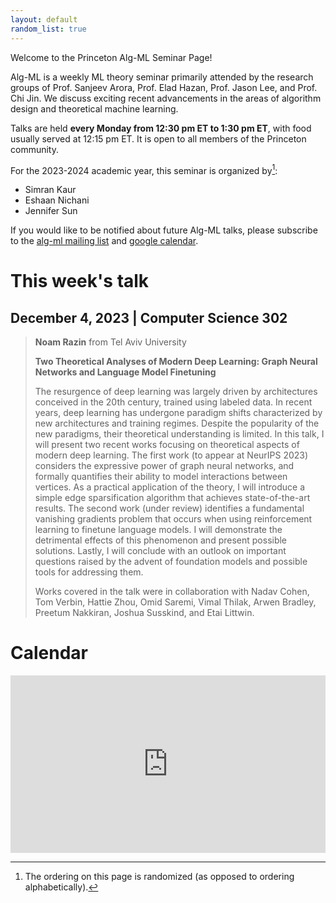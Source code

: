 ```yaml
---
layout: default
random_list: true
---
```


Welcome to the Princeton Alg-ML Seminar Page! 

Alg-ML is a weekly ML theory seminar primarily attended by the research groups of Prof. Sanjeev Arora, Prof. Elad Hazan, Prof. Jason Lee, and Prof. Chi Jin. 
We discuss exciting recent advancements in the areas of algorithm design and theoretical machine learning. 

Talks are held **every Monday from 12:30 pm ET to 1:30 pm ET**, with food usually served at 12:15 pm ET. It is open to all members of the Princeton community. 

For the 2023-2024 academic year, this seminar is organized by[^1]:
<ul id="namesList">
    <li>Simran Kaur</li>
    <li>Eshaan Nichani</li>
    <li>Jennifer Sun</li>
</ul>


If you would like to be notified about future Alg-ML talks, please subscribe to the [alg-ml mailing list](https://lists.cs.princeton.edu/mailman/listinfo/alg-ml-reading-group) and [google calendar](https://calendar.google.com/calendar/u/1?cid=Y185ZWQxMzVmOGMxN2JjZmNhYjAyOTk3ZGU0YTg0YzRhZDkyMjE1NTcwMGRhZjg1YjgzODJjZmUzNTBhNTk0MTQ3QGdyb3VwLmNhbGVuZGFyLmdvb2dsZS5jb20).

# This week's talk
## December 4, 2023 | Computer Science 302

> **Noam Razin** from Tel Aviv University
>
> **Two Theoretical Analyses of Modern Deep Learning: Graph Neural Networks and Language Model Finetuning**
>
> The resurgence of deep learning was largely driven by architectures conceived in the 20th century, trained using labeled data. In recent years, deep learning has undergone paradigm shifts characterized by new architectures and training regimes. Despite the popularity of the new paradigms, their theoretical understanding is limited. In this talk, I will present two recent works focusing on theoretical aspects of modern deep learning. The first work (to appear at NeurIPS 2023) considers the expressive power of graph neural networks, and formally quantifies their ability to model interactions between vertices. As a practical application of the theory, I will introduce a simple edge sparsification algorithm that achieves state-of-the-art results. The second work (under review) identifies a fundamental vanishing gradients problem that occurs when using reinforcement learning to finetune language models. I will demonstrate the detrimental effects of this phenomenon and present possible solutions. Lastly, I will conclude with an outlook on important questions raised by the advent of foundation models and possible tools for addressing them.
>
> Works covered in the talk were in collaboration with Nadav Cohen, Tom Verbin, Hattie Zhou, Omid Saremi, Vimal Thilak, Arwen Bradley, Preetum Nakkiran, Joshua Susskind, and Etai Littwin.

# Calendar
<!--<div class="responsive-iframe-container">
    <iframe src="https://calendar.google.com/calendar/embed?src=c_9ed135f8c17bcfcab02997de4a84c4ad922155700daf85b8382cfe350a594147%40group.calendar.google.com&ctz=America%2FNew_York" allowfullscreen></iframe>
</div>-->

<div style="position: relative; overflow: hidden; width: 100%; padding-top: 56.25%;">
    <iframe src="https://calendar.google.com/calendar/embed?src=c_9ed135f8c17bcfcab02997de4a84c4ad922155700daf85b8382cfe350a594147%40group.calendar.google.com&ctz=America%2FNew_York" style="position: absolute; top: 0; left: 0; width: 100%; height: 100%; border: none;" allowfullscreen></iframe>
</div>
<!-- <iframe src="https://calendar.google.com/calendar/embed?src=c_9ed135f8c17bcfcab02997de4a84c4ad922155700daf85b8382cfe350a594147%40group.calendar.google.com&ctz=America%2FNew_York" style="border: 0" width="800" height="600" frameborder="0" scrolling="no"></iframe>
width=device-width -->


[^1]: The ordering on this page is randomized (as opposed to ordering alphabetically).  
